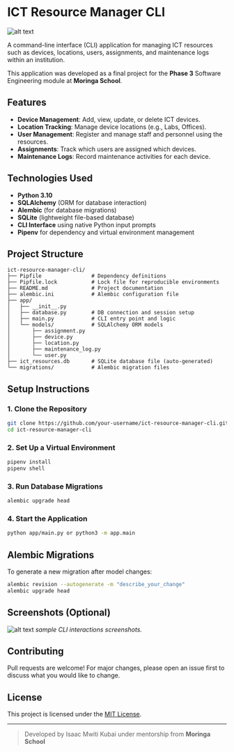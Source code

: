 # ICT Resource Manager CLI
![alt text](image.png)

A command-line interface (CLI) application for managing ICT resources such as devices, locations, users, assignments, and maintenance logs within an institution.

This application was developed as a final project for the **Phase 3** Software Engineering module at **Moringa School**.

## Features

- **Device Management**: Add, view, update, or delete ICT devices.
- **Location Tracking**: Manage device locations (e.g., Labs, Offices).
- **User Management**: Register and manage staff and personnel using the resources.
- **Assignments**: Track which users are assigned which devices.
- **Maintenance Logs**: Record maintenance activities for each device.

## Technologies Used

- **Python 3.10**
- **SQLAlchemy** (ORM for database interaction)
- **Alembic** (for database migrations)
- **SQLite** (lightweight file-based database)
- **CLI Interface** using native Python input prompts
- **Pipenv** for dependency and virtual environment management

## Project Structure

```
ict-resource-manager-cli/
├── Pipfile                # Dependency definitions
├── Pipfile.lock           # Lock file for reproducible environments
├── README.md              # Project documentation
├── alembic.ini            # Alembic configuration file
├── app/
│   ├── __init__.py
│   ├── database.py        # DB connection and session setup
│   ├── main.py            # CLI entry point and logic
│   └── models/            # SQLAlchemy ORM models
│       ├── assignment.py
│       ├── device.py
│       ├── location.py
│       ├── maintenance_log.py
│       └── user.py
├── ict_resources.db       # SQLite database file (auto-generated)
└── migrations/            # Alembic migration files
```

## Setup Instructions

### 1. Clone the Repository

```bash
git clone https://github.com/your-username/ict-resource-manager-cli.git
cd ict-resource-manager-cli
```

### 2. Set Up a Virtual Environment

```bash
pipenv install
pipenv shell
```

### 3. Run Database Migrations

```bash
alembic upgrade head
```

### 4. Start the Application

```bash
python app/main.py or python3 -m app.main
```

## Alembic Migrations

To generate a new migration after model changes:

```bash
alembic revision --autogenerate -m "describe_your_change"
alembic upgrade head
```

## Screenshots (Optional)
![alt text](image.png)
_sample CLI interactions screenshots._

## Contributing

Pull requests are welcome! For major changes, please open an issue first to discuss what you would like to change.

## License

This project is licensed under the [MIT License](LICENSE).

---

> Developed by Isaac Mwiti Kubai under mentorship from **Moringa School**
